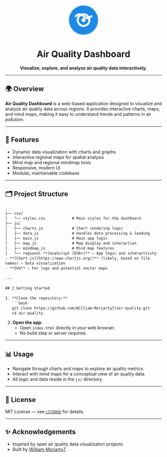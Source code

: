 
<p align="center">
  <img src="logo.svg" alt="Air Quality Logo" width="100"/>
</p>

<h1 align="center">Air Quality Dashboard</h1>

<p align="center">
  <b>Visualize, explore, and analyze air quality data interactively.</b>
</p>

---

## 🌍 Overview

**Air Quality Dashboard** is a web-based application designed to visualize and analyze air quality data across regions. It provides interactive charts, maps, and mind maps, making it easy to understand trends and patterns in air pollution.

---

## 🚀 Features

- Dynamic data visualization with charts and graphs
- Interactive regional maps for spatial analysis
- Mind map and regional mindmap tools
- Responsive, modern UI
- Modular, maintainable codebase

---

## 🗂 Project Structure

```
.
├── css/
│   └── styles.css            # Main styles for the dashboard
├── js/
│   ├── charts.js             # Chart rendering logic
│   ├── data.js               # Handles data processing & loading
│   ├── main.js               # Main app logic
│   ├── map.js                # Map display and interaction
│   ├── mindmap.js            # Mind map features
│   └── regional **JavaScript (ES6+)** — App logic and interactivity
- **[Chart.js](https://www.chartjs.org/)** (likely, based on file names) — Data visualization
- **SVG** — For logo and potential vector maps

---

## 🏁 Getting Started

1. **Clone the repository:**
   ```bash
   git clone https://github.com/William-Moriarty7/air-quality.git
   cd air-quality
   ```

2. **Open the app:**
   - Open `index.html` directly in your web browser.
   - No build step or server required.

---

## 📊 Usage

- Navigate through charts and maps to explore air quality metrics.
- Interact with mind maps for a conceptual view of air quality data.
- All logic and data reside in the `js/` directory.

---

## 📄 License

MIT License — see [`LICENSE`](LICENSE) for details.

---

## ✨ Acknowledgements

- Inspired by open air quality data visualization projects
- Built by [William-Moriarty7](https://github.com/William-Moriarty7)
